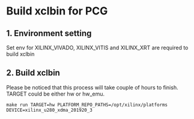 # Build xclbin for PCG

## 1. Environment setting

Set env for XILINX_VIVADO, XILINX_VITIS and XILINX_XRT are required to build xclbin

## 2. Build xclbin

Please be noticed that this process will take couple of hours to finish.
TARGET could be either hw or hw_emu.

    make run TARGET=hw PLATFORM_REPO_PATHS=/opt/xilinx/platforms DEVICE=xilinx_u280_xdma_201920_3



